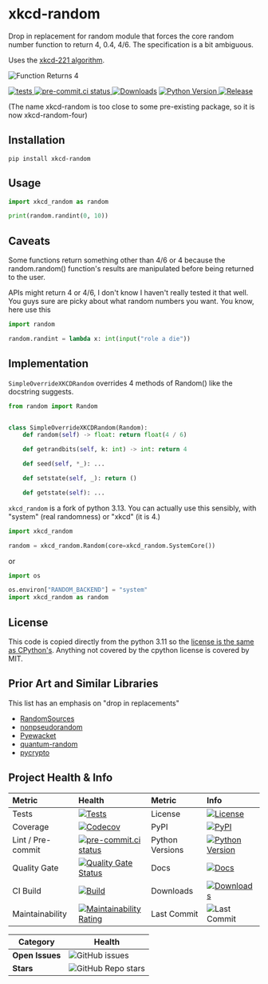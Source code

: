 # xkcd-random

Drop in replacement for random module that forces the core random number function to return 4, 0.4, 4/6. The
specification is a bit ambiguous.

Uses the [xkcd-221 algorithm](https://xkcd.com/221/).

![Function Returns 4](https://imgs.xkcd.com/comics/random_number.png
"XKCD Random Number Generator")

[![tests](https://github.com/matthewdeanmartin/xkcd_random/actions/workflows/build.yml/badge.svg)
](https://github.com/matthewdeanmartin/xkcd_random/actions/workflows/tests.yml)
[![pre-commit.ci status](https://results.pre-commit.ci/badge/github/matthewdeanmartin/xkcd_random/main.svg)
](https://results.pre-commit.ci/latest/github/matthewdeanmartin/xkcd_random/main)
[![Downloads](https://img.shields.io/pypi/dm/xkcd-random)](https://pypistats.org/packages/xkcd-random-four)
[![Python Version](https://img.shields.io/pypi/pyversions/xkcd-random-four)
![Release](https://img.shields.io/pypi/v/xkcd-random-four)
](https://pypi.org/project/xkcd-random-four/)

(The name xkcd-random is too close to some pre-existing package, so it is now xkcd-random-four)

## Installation

`pip install xkcd-random`

## Usage

```python
import xkcd_random as random

print(random.randint(0, 10))
```

## Caveats

Some functions return something other than 4/6 or 4 because the random.random() function's results are manipulated
before being returned to the user.

APIs might return 4 or 4/6, I don't know I haven't really tested it that well. You guys sure are picky about what random
numbers you want. You know, here use this

```python
import random

random.randint = lambda x: int(input("role a die"))
```

## Implementation

`SimpleOverrideXKCDRandom` overrides 4 methods of Random() like the docstring suggests.

```python
from random import Random


class SimpleOverrideXKCDRandom(Random):
    def random(self) -> float: return float(4 / 6)

    def getrandbits(self, k: int) -> int: return 4

    def seed(self, *_): ...

    def setstate(self, _): return ()

    def getstate(self): ...
```

`xkcd_random` is a fork of python 3.13. You can actually use this sensibly, with "system" (real randomness) or
"xkcd" (it is 4.)

```python
import xkcd_random

random = xkcd_random.Random(core=xkcd_random.SystemCore())
```

or

```python
import os

os.environ["RANDOM_BACKEND"] = "system"
import xkcd_random as random
```

## License

This code is copied directly from the python 3.11 so
the [license is the same as CPython's](https://github.com/python/cpython/blob/3.13/LICENSE). Anything not covered
by the cpython license is covered by MIT.

## Prior Art and Similar Libraries

This list has an emphasis on "drop in replacements"

- [RandomSources](https://pypi.org/project/RandomSources/)
- [nonpseudorandom](https://pypi.org/project/nonpseudorandom/)
- [Pyewacket](https://pypi.org/project/Pyewacket/)
- [quantum-random](https://pypi.org/project/quantum-random/)
- [pycrypto](https://pypi.org/project/pycrypto/)

## Project Health & Info

| Metric            | Health                                                                                                                                                                                                            | Metric          | Info                                                                                                                                                                                                                      |
|:------------------|:------------------------------------------------------------------------------------------------------------------------------------------------------------------------------------------------------------------|:----------------|:--------------------------------------------------------------------------------------------------------------------------------------------------------------------------------------------------------------------------|
| Tests             | [![Tests](https://github.com/matthewdeanmartin/xkcd_random/actions/workflows/build.yml/badge.svg)](https://github.com/matthewdeanmartin/xkcd_random/actions/workflows/build.yml)                                  | License         | [![License](https://img.shields.io/github/license/matthewdeanmartin/xkcd_random)](https://github.com/matthewdeanmartin/xkcd_random/blob/main/LICENSE.md)                                                                  |
| Coverage          | [![Codecov](https://codecov.io/gh/matthewdeanmartin/xkcd_random/branch/main/graph/badge.svg)](https://codecov.io/gh/matthewdeanmartin/xkcd_random)                                                                | PyPI            | [![PyPI](https://img.shields.io/pypi/v/xkcd-random-four)](https://pypi.org/project/xkcd-random-four/)                                                                                                                     |
| Lint / Pre-commit | [![pre-commit.ci status](https://results.pre-commit.ci/badge/github/matthewdeanmartin/xkcd_random/main.svg)](https://results.pre-commit.ci/latest/github/matthewdeanmartin/xkcd_random/main)                      | Python Versions | [![Python Version](https://img.shields.io/pypi/pyversions/xkcd-random-four)](https://pypi.org/project/xkcd-random-four/)                                                                                                  |
| Quality Gate      | [![Quality Gate Status](https://sonarcloud.io/api/project_badges/measure?project=matthewdeanmartin_xkcd-random\&metric=alert_status)](https://sonarcloud.io/summary/new_code?id=matthewdeanmartin_xkcd-random)    | Docs            | [![Docs](https://readthedocs.org/projects/xkcd-random/badge/?version=latest)](https://xkcd-random.readthedocs.io/en/latest/)                                                                                              |
| CI Build          | [![Build](https://github.com/matthewdeanmartin/xkcd_random/actions/workflows/build.yml/badge.svg)](https://github.com/matthewdeanmartin/xkcd_random/actions/workflows/build.yml)                                  | Downloads       | [![Downloads](https://static.pepy.tech/personalized-badge/xkcd-random-four?period=total\&units=international_system\&left_color=grey\&right_color=blue\&left_text=Downloads)](https://pepy.tech/project/xkcd-random-four) |
| Maintainability   | [![Maintainability Rating](https://sonarcloud.io/api/project_badges/measure?project=matthewdeanmartin_xkcd-random\&metric=sqale_rating)](https://sonarcloud.io/summary/new_code?id=matthewdeanmartin_xkcd-random) | Last Commit     | ![Last Commit](https://img.shields.io/github/last-commit/matthewdeanmartin/xkcd_random)                                                                                                                                   |

| Category        | Health                                                                                               
|-----------------|------------------------------------------------------------------------------------------------------|
| **Open Issues** | ![GitHub issues](https://img.shields.io/github/issues/matthewdeanmartin/xkcd_random)                 |
| **Stars**       | ![GitHub Repo stars](https://img.shields.io/github/stars/matthewdeanmartin/xkcd_random?style=social) |
